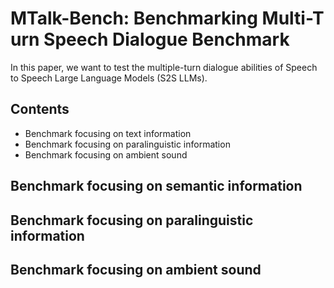 # M​T​alk​-​Bench: Benchmarking M​ulti-T​urn Speech Di​al​ogue Benchmar​k 

In this paper, we want to test the multiple-turn dialogue abilities of Speech to Speech Large Language Models (S2S LLMs). 

## Contents
- Benchmark focusing on text information
- Benchmark focusing on paralinguistic information
- Benchmark focusing on ambient sound

## Benchmark focusing on semantic information

## Benchmark focusing on paralinguistic information

## Benchmark focusing on ambient sound

